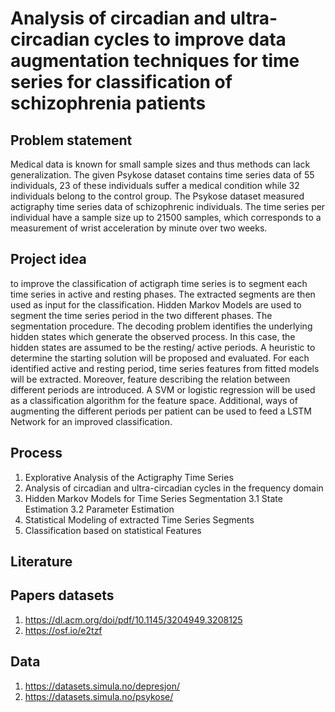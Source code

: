
# Analysis of circadian and ultra-circadian cycles to improve data augmentation techniques for time series for classification of schizophrenia patients

## Problem statement
Medical data is known for small sample sizes and thus methods can lack generalization. 
The given Psykose dataset contains time series data of 55 individuals, 23 of these individuals suffer a medical condition while 32 individuals belong to the control group. The Psykose dataset measured actigraphy time series data of schizophrenic individuals. The time series per individual have a sample size up to 21500 samples, which corresponds to a measurement of wrist acceleration by minute over two weeks.   

## Project idea
to improve the classification of actigraph time series is to segment each time series in active and resting phases. The extracted segments are then used as input for the classification. 
Hidden Markov Models are used to segment the time series period in the two different phases. The segmentation procedure. The decoding problem identifies the underlying hidden states which generate the observed process. 
In this case, the hidden states are assumed to be the resting/ active periods. 
A heuristic to determine the starting solution will be proposed and evaluated. 
For each identified active and resting period, time series features from fitted models will be extracted. Moreover, feature describing the relation between different periods are introduced. 
A SVM or logistic regression will be used as a classification algorithm for the feature space. 
Additional, ways of augmenting the different periods per patient can be used to feed a LSTM Network for an improved classification. 


## Process
1. Explorative Analysis of the Actigraphy Time Series
2. Analysis of circadian and ultra-circadian cycles in the frequency domain
3. Hidden Markov Models for Time Series Segmentation
	3.1 State Estimation
	3.2 Parameter Estimation 
5. Statistical Modeling of extracted Time Series Segments  
6. Classification based on statistical Features 

## Literature

## Papers datasets
1. https://dl.acm.org/doi/pdf/10.1145/3204949.3208125
2. https://osf.io/e2tzf

## Data
1. https://datasets.simula.no/depresjon/
2. https://datasets.simula.no/psykose/
